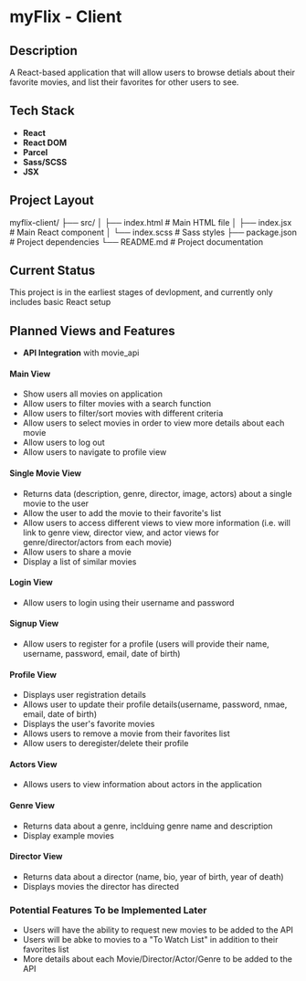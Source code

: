 # myFlix - Client 

## Description

A React-based application that will allow users to browse detials about their favorite movies, and list their favorites for other users to see. 

## Tech Stack

- **React**
- **React DOM**
- **Parcel**
- **Sass/SCSS**
- **JSX**

## Project Layout

myflix-client/
├── src/
│   ├── index.html          # Main HTML file
│   ├── index.jsx           # Main React component
│   └── index.scss          # Sass styles
├── package.json            # Project dependencies
└── README.md              # Project documentation

## Current Status

This project is in the earliest stages of devlopment, and currently only includes basic React setup

## Planned Views and Features

* **API Integration** with movie_api 

#### Main View
* Show users all movies on application
* Allow users to filter movies with a search function
* Allow users to filter/sort movies with different criteria
* Allow users to select movies in order to view more details about each movie
* Allow users to log out
* Allow users to navigate to profile view

#### Single Movie View
* Returns data (description, genre, director, image, actors) about a single movie to the user
* Allow the user to add the movie to their favorite's list
* Allow users to access different views to view more information (i.e. will link to genre view, director view, and actor views for genre/director/actors from each movie)
* Allow users to share a movie
* Display a list of similar movies

#### Login View
* Allow users to login using their username and password

#### Signup View
* Allow users to register for a profile (users will provide their name, username, password, email, date of birth)

#### Profile View
* Displays user registration details
* Allows user to update their profile details(username, password, nmae, email, date of birth)
* Displays the user's favorite movies
* Allows users to remove a movie from their favorites list
* Allow users to deregister/delete their profile 

#### Actors View
* Allows users to view information about actors in the application

#### Genre View
* Returns data about a genre, inclduing genre name and description
* Display example movies

####  Director View
* Returns data about a director (name, bio, year of birth, year of death)
* Displays movies the director has directed

### Potential Features To be Implemented Later

* Users will have the ability to request new movies to be added to the API
* Users will be abke to movies to a "To Watch List" in addition to their favorites list
* More details about each Movie/Director/Actor/Genre to be added to the API 